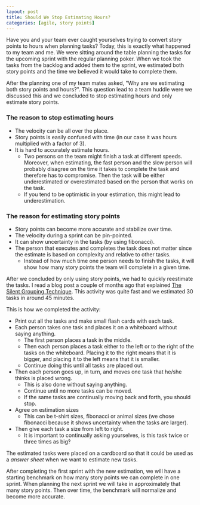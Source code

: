 ```yaml
---
layout: post
title: Should We Stop Estimating Hours?
categories: [agile, story points]
---
```


Have you and your team ever caught yourselves trying to convert story points to hours when planning tasks? Today, this is exactly what happened to my team and me. We were sitting around the table planning the tasks for the upcoming sprint with the regular planning poker. When we took the tasks from the backlog and added them to the sprint, we estimated both story points and the time we believed it would take to complete them. 

After the planning one of my team mates asked, "Why are we estimating both story points and hours?". This question lead to a team huddle were we discussed this and we concluded to stop estimating hours and only estimate story points. 

### The reason to stop estimating hours
- The velocity can be all over the place.
- Story points is easily confused with time (in our case it was hours multiplied with a factor of 3).
- It is hard to accurately estimate hours.
	- Two persons on the team might finish a task at different speeds. Moreover, when estimating, the fast person and the slow person will probably disagree on the time it takes to complete the task and therefore has to compromise. Then the task will be either underestimated or overestimated based on the person that works on the task.
	- If you tend to be optimistic in your estimation, this might lead to underestimation.

### The reason for estimating story points
- Story points can become more accurate and stabilize over time.
- The velocity during a sprint can be pin-pointed.
- It can show uncertainty in the tasks (by using fibonacci).
- The person that executes and completes the task does not matter since the estimate is based on complexity and relative to other tasks.
	- Instead of how much time one person needs to finish the tasks, it will show how many story points the team will complete in a given time.

After we concluded by only using story points, we had to quickly reestimate the tasks. I read a blog post a couple of months ago that explained [The Silent Grouping Technique](http://systemagility.com/2011/05/22/using-silent-grouping-to-size-user-stories/). This activity was quite fast and we estimated 30 tasks in around 45 minutes.

This is how we completed the activity:
- Print out all the tasks and make small flash cards with each task.
- Each person takes one task and places it on a whiteboard without saying anything.
  - The first person places a task in the middle.
  - Then each person places a task either to the left or to the right of the tasks on the whiteboard. Placing it to the right means that it is bigger, and placing it to the left means that it is smaller.
  - Continue doing this until all tasks are placed out.
- Then each person goes up, in turn, and moves one task that he/she thinks is placed wrong.
  - This is also done without saying anything.
  - Continue until no more tasks can be moved.
  - If the same tasks are continually moving back and forth, you should stop.
- Agree on estimation sizes
  - This can be t-shirt sizes, fibonacci or animal sizes (we chose fibonacci because it shows uncertainty when the tasks are larger).
- Then give each task a size from left to right.
  - It is important to continually asking yourselves, is this task twice or three times as big?

The estimated tasks were placed on a cardboard so that it could be used as a _answer sheet_ when we want to estimate new tasks.

After completing the first sprint with the new estimation, we will have a starting benchmark on how many story points we can complete in one sprint. When planning the next sprint we will take in approximately that many story points. Then over time, the benchmark will normalize and become more accurate.
